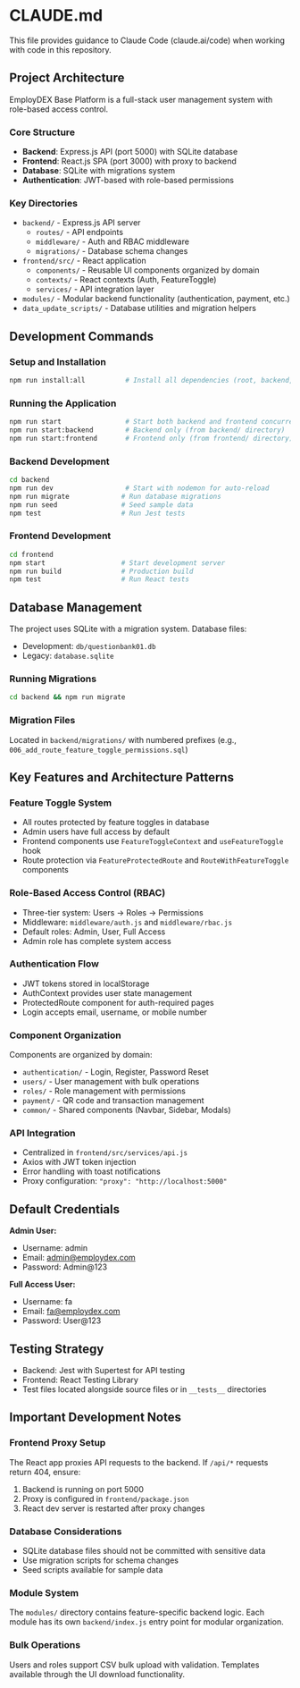 # CLAUDE.md

This file provides guidance to Claude Code (claude.ai/code) when working with code in this repository.

## Project Architecture

EmployDEX Base Platform is a full-stack user management system with role-based access control.

### Core Structure
- **Backend**: Express.js API (port 5000) with SQLite database
- **Frontend**: React.js SPA (port 3000) with proxy to backend
- **Database**: SQLite with migrations system
- **Authentication**: JWT-based with role-based permissions

### Key Directories
- `backend/` - Express.js API server
  - `routes/` - API endpoints
  - `middleware/` - Auth and RBAC middleware
  - `migrations/` - Database schema changes
- `frontend/src/` - React application
  - `components/` - Reusable UI components organized by domain
  - `contexts/` - React contexts (Auth, FeatureToggle)
  - `services/` - API integration layer
- `modules/` - Modular backend functionality (authentication, payment, etc.)
- `data_update_scripts/` - Database utilities and migration helpers

## Development Commands

### Setup and Installation
```bash
npm run install:all          # Install all dependencies (root, backend, frontend)
```

### Running the Application
```bash
npm run start                # Start both backend and frontend concurrently
npm run start:backend        # Backend only (from backend/ directory)
npm run start:frontend       # Frontend only (from frontend/ directory)
```

### Backend Development
```bash
cd backend
npm run dev                  # Start with nodemon for auto-reload
npm run migrate             # Run database migrations
npm run seed                # Seed sample data
npm test                    # Run Jest tests
```

### Frontend Development
```bash
cd frontend
npm start                   # Start development server
npm run build               # Production build
npm test                    # Run React tests
```

## Database Management

The project uses SQLite with a migration system. Database files:
- Development: `db/questionbank01.db`
- Legacy: `database.sqlite`

### Running Migrations
```bash
cd backend && npm run migrate
```

### Migration Files
Located in `backend/migrations/` with numbered prefixes (e.g., `006_add_route_feature_toggle_permissions.sql`)

## Key Features and Architecture Patterns

### Feature Toggle System
- All routes protected by feature toggles in database
- Admin users have full access by default
- Frontend components use `FeatureToggleContext` and `useFeatureToggle` hook
- Route protection via `FeatureProtectedRoute` and `RouteWithFeatureToggle` components

### Role-Based Access Control (RBAC)
- Three-tier system: Users → Roles → Permissions
- Middleware: `middleware/auth.js` and `middleware/rbac.js`
- Default roles: Admin, User, Full Access
- Admin role has complete system access

### Authentication Flow
- JWT tokens stored in localStorage
- AuthContext provides user state management
- ProtectedRoute component for auth-required pages
- Login accepts email, username, or mobile number

### Component Organization
Components are organized by domain:
- `authentication/` - Login, Register, Password Reset
- `users/` - User management with bulk operations
- `roles/` - Role management with permissions
- `payment/` - QR code and transaction management
- `common/` - Shared components (Navbar, Sidebar, Modals)

### API Integration
- Centralized in `frontend/src/services/api.js`
- Axios with JWT token injection
- Error handling with toast notifications
- Proxy configuration: `"proxy": "http://localhost:5000"`

## Default Credentials

**Admin User:**
- Username: admin
- Email: admin@employdex.com  
- Password: Admin@123

**Full Access User:**
- Username: fa
- Email: fa@employdex.com
- Password: User@123

## Testing Strategy

- Backend: Jest with Supertest for API testing
- Frontend: React Testing Library
- Test files located alongside source files or in `__tests__` directories

## Important Development Notes

### Frontend Proxy Setup
The React app proxies API requests to the backend. If `/api/*` requests return 404, ensure:
1. Backend is running on port 5000
2. Proxy is configured in `frontend/package.json`
3. React dev server is restarted after proxy changes

### Database Considerations
- SQLite database files should not be committed with sensitive data
- Use migration scripts for schema changes
- Seed scripts available for sample data

### Module System
The `modules/` directory contains feature-specific backend logic. Each module has its own `backend/index.js` entry point for modular organization.

### Bulk Operations
Users and roles support CSV bulk upload with validation. Templates available through the UI download functionality.